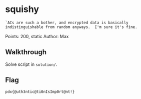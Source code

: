 # squishy

```
`ACs are such a bother, and encrypted data is basically indistinguishable from random anyways.  I'm sure it's fine.
```

Points: 200, static
Author: Max

## Walkthrough

Solve script in `solution/`.

## Flag

`pdx{@uth3ntic@ti0nIsImp0rt@nt!}`
